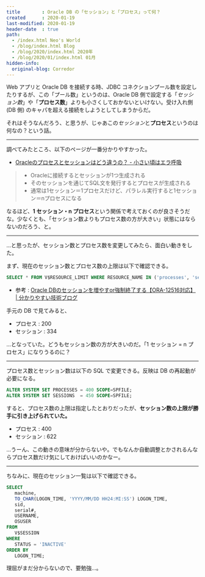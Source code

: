 ```yaml
---
title        : Oracle DB の「セッション」と「プロセス」って何？
created      : 2020-01-19
last-modified: 2020-01-19
header-date  : true
path:
  - /index.html Neo's World
  - /blog/index.html Blog
  - /blog/2020/index.html 2020年
  - /blog/2020/01/index.html 01月
hidden-info:
  original-blog: Corredor
---
```


Web アプリと Oracle DB を接続する時、JDBC コネクションプール数を設定したりするが、この「プール数」というのは、Oracle DB 側で設定する「*セッション数*」や「**プロセス数**」よりも小さくしておかないといけない。受け入れ側 (DB 側) のキャパを超える接続をしようとしてしまうからだ。

それはそうなんだろう、と思うが、じゃあこの*セッション*と**プロセス**というのは何なの？という話。

-----

調べてみたところ、以下のページが一番分かりやすかった。

- [Oracleのプロセスとセッションはどう違うの？ - 小さい頃はエラ呼吸](http://replication.hatenablog.com/entry/2015/03/13/093000)

> - Oracleに接続するとセッションが1つ生成される
> - そのセッションを通じてSQL文を発行するとプロセスが生成される
> - 通常は1セッション＝1プロセスだけど、パラレル実行すると1セッション＝nプロセスになる

なるほど、**1 セッション・n プロセス**という関係で考えておくのが良さそうだな。少なくとも、「セッション数よりもプロセス数の方が大きい」状態にはならないのだろう、と。

-----

…と思ったが、セッション数とプロセス数を変更してみたら、面白い動きをした。

まず、現在のセッション数とプロセス数の上限は以下で確認できる。

```sql
SELECT * FROM V$RESOURCE_LIMIT WHERE RESOURCE_NAME IN ('processes', 'sessions');
```

- 参考 : [Oracle DBのセッションを増やすor強制終了する【ORA-12516対応】 | 分かりやすい技術ブログ](https://sun0range.com/information-technology/ora-12516)

手元の DB で見てみると、

- プロセス : 200
- セッション : 334

…となっていた。どうもセッション数の方が大きいのだ。「1 セッション = n プロセス」になりうるのに？

-----

プロセス数とセッション数は以下の SQL で変更できる。反映は DB の再起動が必要になる。

```sql
ALTER SYSTEM SET PROCESSES = 400 SCOPE=SPFILE;
ALTER SYSTEM SET SESSIONS  = 450 SCOPE=SPFILE;
```

すると、プロセス数の上限は指定したとおりだったが、**セッション数の上限が勝手に引き上げられていた。**

- プロセス : 400
- セッション : 622

…うーん、この動きの意味が分からないや。でもなんか自動調整とかされるんならプロセス数だけ気にしておけばいいのかなー。

-----

ちなみに、現在のセッション一覧は以下で確認できる。

```sql
SELECT
   machine,
   TO_CHAR(LOGON_TIME, 'YYYY/MM/DD HH24:MI:SS') LOGON_TIME,
   sid,
   serial#,
   USERNAME,
   OSUSER
FROM
   V$SESSION
WHERE
   STATUS = 'INACTIVE'
ORDER BY
   LOGON_TIME;
```

理屈がまだ分からないので、要勉強…。
